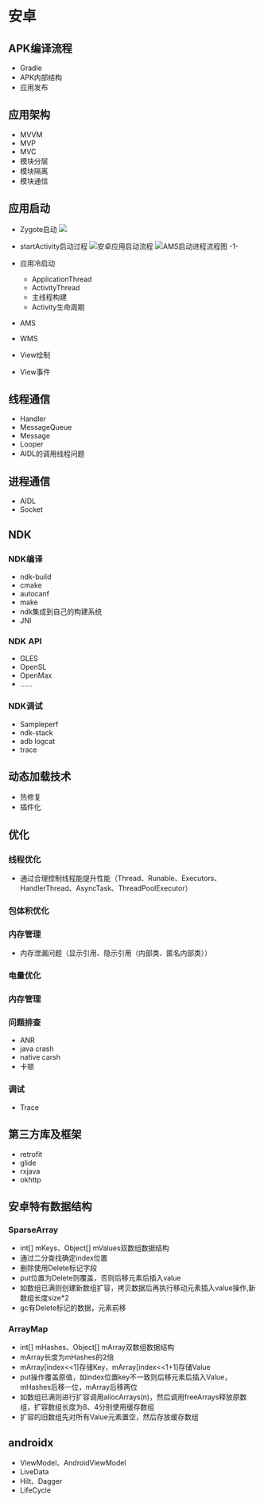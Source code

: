 # 安卓
## APK编译流程
* Gradle
* APK内部结构
* 应用发布

## 应用架构
* MVVM
* MVP
* MVC
* 模块分层
* 模块隔离
* 模块通信

## 应用启动
* Zygote启动
![](assets/16511124082433.jpg)

* startActivity启动过程
![安卓应用启动流程 ](assets/%E5%AE%89%E5%8D%93%E5%BA%94%E7%94%A8%E5%90%AF%E5%8A%A8%E6%B5%81%E7%A8%8B.jpg)
![AMS启动进程流程图 -1-](assets/AMS%E5%90%AF%E5%8A%A8%E8%BF%9B%E7%A8%8B%E6%B5%81%E7%A8%8B%E5%9B%BE%20-1-.png)

* 应用冷启动
    * ApplicationThread
    * ActivityThread
    * 主线程构建
    * Activity生命周期
    
* AMS
* WMS
* View绘制
* View事件

## 线程通信
* Handler
* MessageQueue
* Message
* Looper
* AIDL的调用线程问题

## 进程通信
* AIDL
* Socket

## NDK
### NDK编译
* ndk-build
* cmake
* autocanf
* make
* ndk集成到自己的构建系统
* JNI
    
### NDK API
* GLES
* OpenSL
* OpenMax
* ……
    
### NDK调试
* Sampleperf
* ndk-stack
* adb logcat
* trace
    
## 动态加载技术
* 热修复
* 插件化

## 优化
### 线程优化
* 通过合理控制线程能提升性能（Thread、Runable、Executors、HandlerThread、AsyncTask、ThreadPoolExecutor）
    
### 包体积优化

### 内存管理
* 内存泄漏问题（显示引用、隐示引用（内部类、匿名内部类））
    
### 电量优化
### 内存管理
### 问题排查
* ANR
* java crash
* native carsh
* 卡顿
    
### 调试
* Trace

## 第三方库及框架
* retrofit
* glide
* rxjava
* okhttp
    
## 安卓特有数据结构

### SparseArray
* int[] mKeys、Object[] mValues双数组数据结构
* 通过二分查找确定index位置
* 删除使用Delete标记字段
* put位置为Delete则覆盖，否则后移元素后插入value
* 如数组已满则创建新数组扩容，拷贝数据后再执行移动元素插入value操作,新数组长度size*2
* gc有Delete标记的数据，元素前移
    
### ArrayMap
* int[] mHashes、Object[] mArray双数组数据结构
* mArray长度为mHashes的2倍
* mArray[index<<1]存储Key，mArray[index<<1+1]存储Value
* put操作覆盖原值，如index位置key不一致则后移元素后插入Value，mHashes后移一位，mArray后移两位
* 如数组已满则进行扩容调用allocArrays(n)，然后调用freeArrays释放原数组，扩容数组长度为8、4分别使用缓存数组
* 扩容的旧数组先对所有Value元素置空，然后存放缓存数组
    
## androidx
* ViewModel、AndroidViewModel
* LiveData
* Hilt、Dagger
* LifeCycle
    
